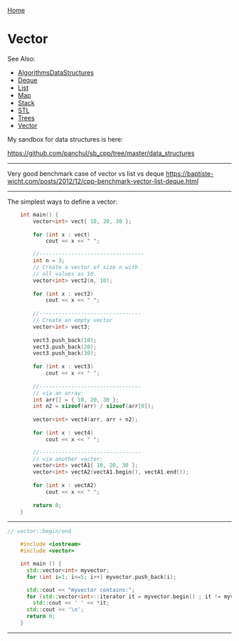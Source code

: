 [Home](Readme.md)
# Vector

See Also:

  - [AlgorithmsDataStructures](AlgorithmsDataStructures.md) 
  - [Deque](Deque.md)
  - [List](List.md)
  - [Map](Map.md)
  - [Stack](Stack.md)
  - [STL](STL.md)
  - [Trees](Trees.md)
  - [Vector](Vector.md)
  
My sandbox for data structures is here:

https://github.com/panchul/sb_cpp/tree/master/data_structures

---

Very good benchmark case of vector vs list vs deque
https://baptiste-wicht.com/posts/2012/12/cpp-benchmark-vector-list-deque.html

---

The simplest ways to define a vector:

```C++
    int main() { 
        vector<int> vect{ 10, 20, 30 }; 
      
        for (int x : vect) 
            cout << x << " "; 

        //---------------------------------
        int n = 3; 
        // Create a vector of size n with 
        // all values as 10. 
        vector<int> vect2(n, 10); 
  
        for (int x : vect2) 
            cout << x << " ";
            
        //--------------------------------
        // Create an empty vector 
        vector<int> vect3;  
             
        vect3.push_back(10); 
        vect3.push_back(20); 
        vect3.push_back(30); 
          
        for (int x : vect3) 
            cout << x << " "; 
                                   
        //--------------------------------
        // via an array:
        int arr[] = { 10, 20, 30 }; 
        int n2 = sizeof(arr) / sizeof(arr[0]); 
          
        vector<int> vect4(arr, arr + n2); 
          
        for (int x : vect4) 
            cout << x << " "; 

        //--------------------------------
        // via another vector:
        vector<int> vectA1{ 10, 20, 30 }; 
        vector<int> vectA2(vectA1.begin(), vectA1.end()); 
          
        for (int x : vectA2) 
            cout << x << " "; 
                
        return 0; 
    } 
```
---

```C++
// vector::begin/end

    #include <iostream>
    #include <vector>

    int main () {
      std::vector<int> myvector;
      for (int i=1; i<=5; i++) myvector.push_back(i);

      std::cout << "myvector contains:";
      for (std::vector<int>::iterator it = myvector.begin() ; it != myvector.end(); ++it)
        std::cout << ' ' << *it;
      std::cout << '\n';
      return 0;
    }
```
---
  